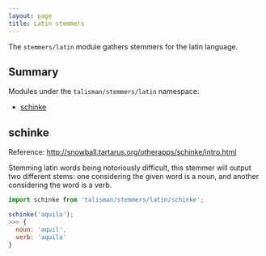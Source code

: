 ```yaml
---
layout: page
title: Latin stemmers
---
```


The `stemmers/latin` module gathers stemmers for the latin language.

## Summary

Modules under the `talisman/stemmers/latin` namespace:

* [schinke](#schinke)

<h2 id="schinke">schinke</h2>

<span class="marginnote">
  Reference: <a href="http://snowball.tartarus.org/otherapps/schinke/intro.html">http://snowball.tartarus.org/otherapps/schinke/intro.html</a>
</span>

Stemming latin words being notoriously difficult, this stemmer will output two different stems: one considering the given word is a noun, and another considering the word is a verb.

```js
import schinke from 'talisman/stemmers/latin/schinke';

schinke('aquila');
>>> {
  noun: 'aquil',
  verb: 'aquila'
}
```

<div id="schinke-mount"></div>

<script src="{{ site.baseurl }}/assets/dist/stemmers-latin.js"></script>
